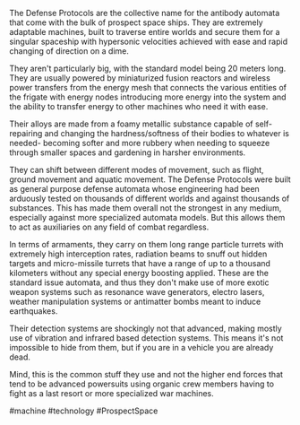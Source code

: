 
The Defense Protocols are the collective name for the antibody automata that come with the bulk of prospect space ships.  They are extremely adaptable machines, built to traverse entire worlds and secure them for a singular spaceship with hypersonic velocities achieved with ease and rapid changing of direction on a dime.  

They aren't particularly big, with the standard model being 20 meters long.  They are usually powered by miniaturized fusion reactors and wireless power transfers from the energy mesh that connects the various entities of the frigate with energy nodes introducing more energy into the system and the ability to transfer energy to other machines who need it with ease.

Their alloys are made from a foamy metallic substance capable of self-repairing and changing the hardness/softness of their bodies to whatever is needed- becoming softer and more rubbery when needing to squeeze through smaller spaces and gardening in harsher environments.  

They can shift between different modes of movement, such as flight, ground movement and aquatic movement.  The Defense Protocols were built as general purpose defense automata whose engineering had been arduously tested on thousands of different worlds and against thousands of substances.  This has made them overall not the strongest in any medium, especially against more specialized automata models.  But this allows them to act as auxiliaries on any field of combat regardless.

In terms of armaments, they carry on them long range particle turrets with extremely high interception rates, radiation beams to snuff out hidden targets and micro-missile turrets that have a range of up to a thousand kilometers without any special energy boosting applied.  These are the standard issue automata, and thus they don't make use of more exotic weapon systems such as resonance wave generators, electro lasers, weather manipulation systems or antimatter bombs meant to induce earthquakes.  

Their detection systems are shockingly not that advanced, making mostly use of vibration and infrared based detection systems.  This means it's not impossible to hide from them, but if you are in a vehicle you are already dead.  

Mind, this is the common stuff they use and not the higher end forces that tend to be advanced powersuits using organic crew members having to fight as a last resort or more specialized war machines.  

#machine 
#technology 
#ProspectSpace 
